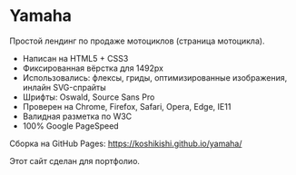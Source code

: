 # Yamaha
Простой лендинг по продаже мотоциклов (страница мотоцикла).

* Написан на HTML5 + CSS3
* Фиксированная вёрстка для 1492px
* Использовались: флексы, гриды, оптимизированные изображения, инлайн SVG-спрайты
* Шрифты: Oswald, Source Sans Pro
* Проверен на Chrome, Firefox, Safari, Opera, Edge, IE11
* Валидная разметка по W3C
* 100% Google PageSpeed

Сборка на GitHub Pages: https://koshikishi.github.io/yamaha/

Этот сайт сделан для портфолио.
